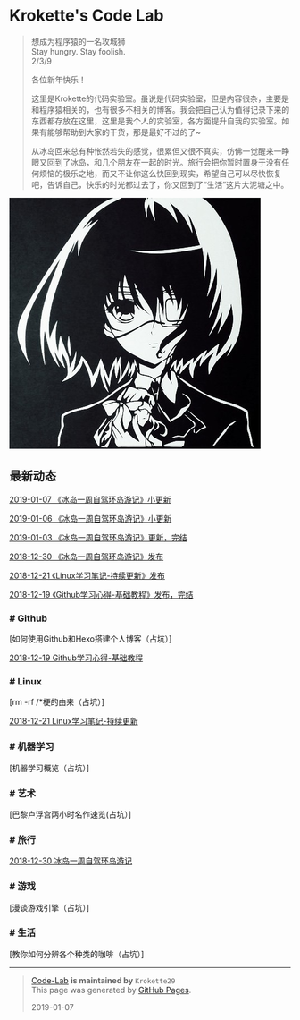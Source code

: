 # Krokette's Code Lab
> 想成为程序猿的一名攻城狮  
> Stay hungry. Stay foolish.  
> 2/3/9
> 
> 各位新年快乐！  
> 
> 这里是Krokette的代码实验室。虽说是代码实验室，但是内容很杂，主要是和程序猿相关的，也有很多不相关的博客。我会把自己认为值得记录下来的东西都存放在这里，这里是我个人的实验室，各方面提升自我的实验室。如果有能够帮助到大家的干货，那是最好不过的了~
> 
> 从冰岛回来总有种怅然若失的感觉，很累但又很不真实，仿佛一觉醒来一睁眼又回到了冰岛，和几个朋友在一起的时光。旅行会把你暂时置身于没有任何烦恼的极乐之地，而又不让你这么快回到现实，希望自己可以尽快恢复吧，告诉自己，快乐的时光都过去了，你又回到了“生活”这片大泥塘之中。

![](Pictures/Main/Surface.jpg)  

## 最新动态
[2019-01-07 《冰岛一周自驾环岛游记》小更新](20181230_冰岛一周自驾环岛游记.md)

[2019-01-06 《冰岛一周自驾环岛游记》小更新](20181230_冰岛一周自驾环岛游记.md)

[2019-01-03 《冰岛一周自驾环岛游记》更新，完结](20181230_冰岛一周自驾环岛游记.md)

[2018-12-30 《冰岛一周自驾环岛游记》发布](20181230_冰岛一周自驾环岛游记.md)

[2018-12-21 《Linux学习笔记-持续更新》发布](20181221_Linux学习笔记-持续更新.md)

[2018-12-19 《Github学习心得-基础教程》发布，完结](20181219_Github学习心得-基础教程.md)

### # Github
[如何使用Github和Hexo搭建个人博客（占坑）]

[2018-12-19 Github学习心得-基础教程](20181219_Github学习心得-基础教程.md)

### # Linux
[rm -rf /*梗的由来（占坑）]

[2018-12-21 Linux学习笔记-持续更新](20181221_Linux学习笔记-持续更新.md)

### # 机器学习
[机器学习概览（占坑）]

### # 艺术
[巴黎卢浮宫两小时名作速览(占坑）]

### # 旅行
[2018-12-30 冰岛一周自驾环岛游记](20181230_冰岛一周自驾环岛游记.md)

### # 游戏
[漫谈游戏引擎（占坑）]

### # 生活
[教你如何分辨各个种类的咖啡（占坑）]

----------

> [Code-Lab](https://github.com/Krokette29/Code-Lab) **is maintained by** `Krokette29`  
> This page was generated by [GitHub Pages](https://pages.github.com/).  
> 
> 2019-01-07